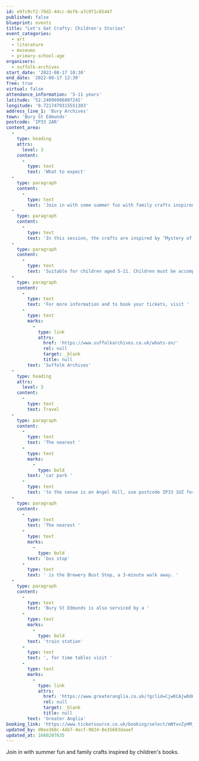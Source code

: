 ```yaml
---
id: e9fc9cf2-79d2-44cc-8ef6-a7c971c85447
published: false
blueprint: events
title: "Let's Get Crafty: Children's Stories"
event_categories:
  - art
  - literature
  - museums
  - primary-school-age
organisers:
  - suffolk-archives
start_date: '2022-08-17 10:30'
end_date: '2022-08-17 12:30'
free: true
virtual: false
attendance_information: '5-11 years'
latitude: '52.24096906007242'
longitude: '0.7217479315551303'
address_line_1: 'Bury Archives'
town: 'Bury St Edmunds'
postcode: 'IP33 2AR'
content_area:
  -
    type: heading
    attrs:
      level: 3
    content:
      -
        type: text
        text: 'What to expect'
  -
    type: paragraph
    content:
      -
        type: text
        text: 'Join in with some summer fun with family crafts inspired by children’s books.'
  -
    type: paragraph
    content:
      -
        type: text
        text: 'In this session, the crafts are inspired by ‘Mystery of the Night Watchers’ by AM Howell – including a reading by the author!'
  -
    type: paragraph
    content:
      -
        type: text
        text: 'Suitable for children aged 5-11. Children must be accompanied by an adult.'
  -
    type: paragraph
    content:
      -
        type: text
        text: 'For more information and to book your tickets, visit '
      -
        type: text
        marks:
          -
            type: link
            attrs:
              href: 'https://www.suffolkarchives.co.uk/whats-on/'
              rel: null
              target: _blank
              title: null
        text: 'Suffolk Archives'
  -
    type: heading
    attrs:
      level: 3
    content:
      -
        type: text
        text: Travel
  -
    type: paragraph
    content:
      -
        type: text
        text: 'The nearest '
      -
        type: text
        marks:
          -
            type: bold
        text: 'car park '
      -
        type: text
        text: 'to the venue is on Angel Hill, use postcode IP33 1UZ for Sat Navs.'
  -
    type: paragraph
    content:
      -
        type: text
        text: 'The nearest '
      -
        type: text
        marks:
          -
            type: bold
        text: 'bus stop'
      -
        type: text
        text: ' is the Brewery Bust Stop, a 3-minute walk away. '
  -
    type: paragraph
    content:
      -
        type: text
        text: 'Bury St Edmunds is also serviced by a '
      -
        type: text
        marks:
          -
            type: bold
        text: 'train station'
      -
        type: text
        text: ', for time tables visit '
      -
        type: text
        marks:
          -
            type: link
            attrs:
              href: 'https://www.greateranglia.co.uk/?gclid=CjwKCAjw0dKXBhBPEiwA2bmObW6gGBsPMPj8jEFD3xeppGf8Irr7zWMxGwfnKHQr1GEb1f3kX9W1IBoCRwcQAvD_BwE'
              rel: null
              target: _blank
              title: null
        text: 'Greater Anglia'
booking_link: 'https://www.ticketsource.co.uk/booking/select/mNYxvZyHMjTR'
updated_by: d0ee360c-4db7-4ecf-9024-8e35603daaef
updated_at: 1660207635
---
```

Join in with summer fun and family crafts inspired by children's books.